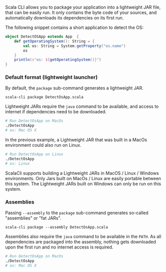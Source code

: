 <!--
  File was generated from based on docs/cookbooks/scala-package.md, do not edit manually!
-->


Scala CLI allows you to package your application into a lightweight JAR file, that can be easily run.
It only contains the byte code of your sources, and automatically downloads its dependencies on its first run.

The following snippet contains a short application to detect the OS:
```scala name:DetectOsApp.scala
object DetectOSApp extends App  {
    def getOperatingSystem(): String = {
        val os: String = System.getProperty("os.name")
        os
    }
    println(s"os: ${getOperatingSystem()}")
}
```

### Default format (lightweight launcher)

By default, the `package` sub-command generates a lightweight JAR.

```scala-cli
scala-cli package DetectOsApp.scala
```

<!-- Expected:
Wrote DetectOsApp, run it with
  ./DetectOsApp
-->

Lightweight JARs require the `java` command to be available, and access to internet if dependencies need to be downloaded.

```bash
# Run DetectOsApp on MacOs 
./DetectOsApp
# os: Mac OS X
```

In the previous example, a Lightweight JAR that was built in a MacOs environment could also run on Linux.

```bash
# Run DetectOsApp on Linux 
./DetectOsApp
# os: Linux
``` 

ScalaCli supports building a Lightweight JARs in MacOS / Linux / Windows environments.
Only Jars built on MacOs / Linux are easily portable between this system. The Lightweight JARs built on Windows can only be run on this system.


### Assemblies
Passing `--assembly` to the `package` sub-command generates so-called "assemblies" or "fat JARs". 

```scala-cli
scala-cli package --assembly DetectOsApp.scala
```

Assemblies also require the `java` command to be available in the `PATH`. As all dependencies are packaged into the assembly, nothing gets downloaded upon the first run and no internet access is required.

```bash
# Run DetectOsApp on MacOs 
./DetectOsApp
# os: Mac OS X
```